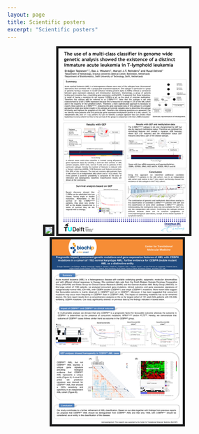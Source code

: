 ```yaml
---
layout: page
title: Scientific posters
excerpt: "Scientific posters"
---
```


<p align="center">
   <a href='./posters/Poster_2007_1.jpg'><img src='./posters/Poster_2007_1.jpg' width="300" border="5"/></a>
   <a href='./posters/Poster_2009_1.png'><img src='./posters/Poster_2009_1.png' width="300" border="5"/></a>
   <a href='./posters/Poster_2010_1.png'><img src='./posters/Poster_2010_1.png' width="300" border="5"/></a>
</p>

